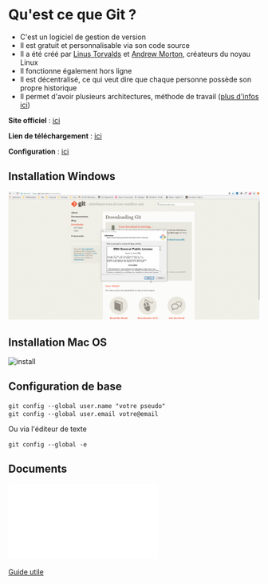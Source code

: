 # Qu'est ce que Git ?

- C'est un logiciel de gestion de version
- Il est gratuit et personnalisable via son code source
- Il a été créé par [Linus Torvalds](https://fr.wikipedia.org/wiki/Linus_Torvalds) et [Andrew Morton](https://fr.wikipedia.org/wiki/Andrew_Morton), créateurs du noyau Linux
- Il fonctionne également hors ligne
- Il est décentralisé, ce qui veut dire que chaque personne possède son propre historique
- Il permet d'avoir plusieurs architectures, méthode de travail ([plus d'infos ici](https://git-scm.com/about/distributed))



**Site officiel** : [ici](https://git-scm.com/)

**Lien de téléchargement** : [ici](https://git-scm.com/downloads)

**Configuration** : [ici](https://git-scm.com/book/fr/v1/Personnalisation-de-Git-Configuration-de-Git)


## Installation Windows

![install](video/install-windows.gif)


## Installation Mac OS

![install](video/install-macos.gif)


## Configuration de base

````
git config --global user.name "votre pseudo"
git config --global user.email votre@email
````

Ou via l'éditeur de texte

````
git config --global -e
````


## Documents


![Commandes de base - PDF](file/github-git-cheat-sheet.pdf)

[Guide utile](http://rogerdudler.github.io/git-guide/index.fr.html)





